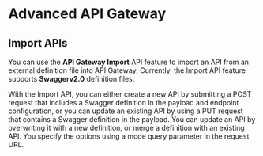 # Advanced API Gateway
## Import APIs
You can use the **API Gateway Import** API feature to import an API from an external definition file into API Gateway. Currently, the Import API feature supports **Swaggerv2.0** definition files.

With the Import API, you can either create a new API by submitting a POST request that includes a Swagger definition in the payload and endpoint configuration, or you can update an existing API by using a PUT request that contains a Swagger definition in the payload. You can update an API by overwriting it with a new definition, or merge a definition with an existing API. You specify the options using a mode query parameter in the request URL.








